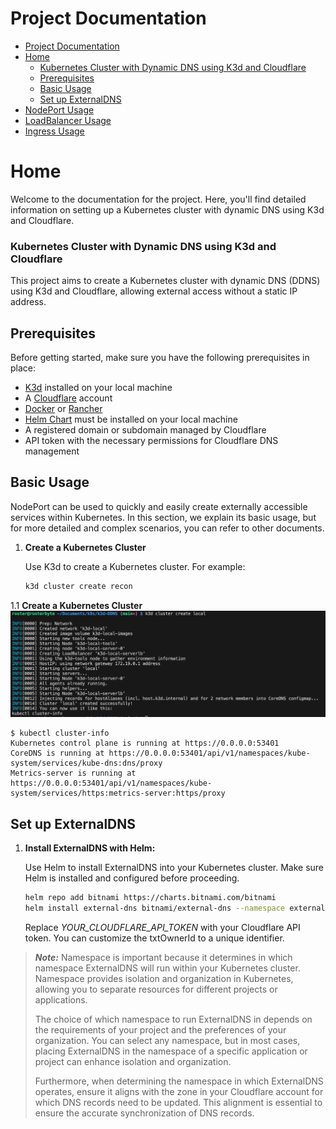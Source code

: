 # Project Documentation

- [Project Documentation](#project-documentation)
- [Home](#home)
    - [Kubernetes Cluster with Dynamic DNS using K3d and Cloudflare](#kubernetes-cluster-with-dynamic-dns-using-k3d-and-cloudflare)
  - [Prerequisites](#prerequisites)
  - [Basic Usage](#basic-usage)
  - [Set up ExternalDNS](#set-up-externaldns)
- [NodePort Usage](/nodeport/README.md)
- [LoadBalancer Usage](/loadbalancer/README.md)
- [Ingress Usage](/Ingress/README.md)

# Home

Welcome to the documentation for the project. Here, you'll find detailed information on setting up a Kubernetes cluster with dynamic DNS using K3d and Cloudflare.
### Kubernetes Cluster with Dynamic DNS using K3d and Cloudflare

This project aims to create a Kubernetes cluster with dynamic DNS (DDNS) using K3d and Cloudflare, allowing external access without a static IP address.

## Prerequisites

Before getting started, make sure you have the following prerequisites in place:

- [K3d](https://k3d.io/) installed on your local machine
- A [Cloudflare](https://www.cloudflare.com/) account
- [Docker](https://www.docker.com/) or [Rancher](https://rancher.com/)
- [Helm Chart](https://helm.sh/) must be installed on your local machine
- A registered domain or subdomain managed by Cloudflare
- API token with the necessary permissions for Cloudflare DNS management


## Basic Usage
NodePort can be used to quickly and easily create externally accessible services within Kubernetes. In this section, we explain its basic usage, but for more detailed and complex scenarios, you can refer to other documents.

1. **Create a Kubernetes Cluster**

   Use K3d to create a Kubernetes cluster. For example:

    ```bash
   k3d cluster create recon
    ```


1.1  **Create a Kubernetes Cluster**
![Cluster-Create](/static/images/cluster-create.png)

```
$ kubectl cluster-info
Kubernetes control plane is running at https://0.0.0.0:53401
CoreDNS is running at https://0.0.0.0:53401/api/v1/namespaces/kube-system/services/kube-dns:dns/proxy
Metrics-server is running at https://0.0.0.0:53401/api/v1/namespaces/kube-system/services/https:metrics-server:https/proxy
```

## Set up ExternalDNS

1. **Install ExternalDNS with Helm:**

   Use Helm to install ExternalDNS into your Kubernetes cluster. Make sure Helm is installed and configured before proceeding.

   ```bash
   helm repo add bitnami https://charts.bitnami.com/bitnami
   helm install external-dns bitnami/external-dns --namespace external-dns --set provider=cloudflare --set cloudflare.apiToken=YOUR_CLOUDFLARE_API_TOKEN --set txtOwnerId=my-identifier
    ```
     Replace *YOUR_CLOUDFLARE_API_TOKEN* with your Cloudflare API token. You can customize the txtOwnerId to a unique identifier.

> **_Note:_** Namespace is important because it determines in which namespace ExternalDNS will run within your Kubernetes cluster. Namespace provides isolation and organization in Kubernetes, allowing you to separate resources for different projects or applications.
>
> The choice of which namespace to run ExternalDNS in depends on the requirements of your project and the preferences of your organization. You can select any namespace, but in most cases, placing ExternalDNS in the namespace of a specific application or project can enhance isolation and organization.
>
> Furthermore, when determining the namespace in which ExternalDNS operates, ensure it aligns with the zone in your Cloudflare account for which DNS records need to be updated. This alignment is essential to ensure the accurate synchronization of DNS records.


